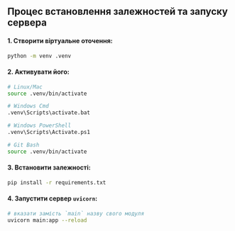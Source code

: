 ## Процес встановлення залежностей та запуску сервера

#### 1. Створити віртуальне оточення:
```sh
python -m venv .venv
```

#### 2. Активувати його:
```sh
# Linux/Mac
source .venv/bin/activate

# Windows Cmd
.venv\Scripts\activate.bat

# Windows PowerShell
.venv\Scripts\Activate.ps1

# Git Bash
source .venv/bin/activate
```

#### 3. Встановити залежності:
```sh
pip install -r requirements.txt
```

#### 4. Запустити сервер `uvicorn`:
```sh
# вказати замість `main` назву свого модуля
uvicorn main:app --reload
```
